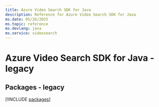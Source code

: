 ```yaml
---
title: Azure Video Search SDK for Java
description: Reference for Azure Video Search SDK for Java
ms.date: 05/26/2025
ms.topic: reference
ms.devlang: java
ms.service: videosearch
---
```

# Azure Video Search SDK for Java - legacy
## Packages - legacy
[!INCLUDE [packages](video-search-index.md)]